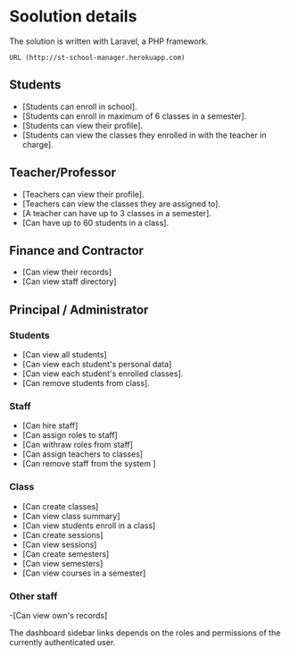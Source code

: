 # Soolution details

The solution is written with Laravel, a PHP framework.

    URL (http://st-school-manager.herokuapp.com)
  ## Students  
- [Students can enroll in school].
- [Students can enroll in maximum of 6 classes in a semester].
- [Students can view their profile].
- [Students can view the classes they enrolled in with the teacher in charge].

## Teacher/Professor
- [Teachers can view their profile].
- [Teachers can view the classes they are assigned to].
- [A teacher  can have up to 3 classes in a semester].
- [Can have up to 60 students in a class].

## Finance and Contractor
- [Can view their records]
- [Can view staff directory]

## Principal / Administrator

###  Students
- [Can view all students]
- [Can view each student's personal data]
- [Can view each student's enrolled classes].
- [Can remove students from class].

### Staff
- [Can hire staff]
- [Can assign roles to staff]
- [Can withraw roles from staff]
- [Can assign teachers to classes]
- [Can remove staff from the system ]
### Class
- [Can create classes]
-  [Can view class summary]
- [Can view students enroll in a class]
- [Can create sessions]
- [Can view sessions]
- [Can create semesters]
- [Can view semesters]
- [Can view courses in a semester]


### Other staff
-[Can view own's records]

The dashboard sidebar links depends on the  roles and permissions of the currently authenticated user.



